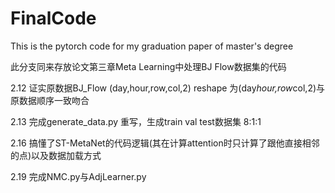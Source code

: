 # FinalCode
This is the pytorch code for my graduation paper of master's degree

此分支同来存放论文第三章Meta Learning中处理BJ Flow数据集的代码

2.12 证实原数据BJ_Flow (day,hour,row,col,2) reshape 为(day*hour,row*col,2)与原数据顺序一致吻合

2.13 完成generate_data.py 重写，生成train val test数据集 8:1:1

2.16 搞懂了ST-MetaNet的代码逻辑(其在计算attention时只计算了跟他直接相邻的点)以及数据加载方式

2.19 完成NMC.py与AdjLearner.py
